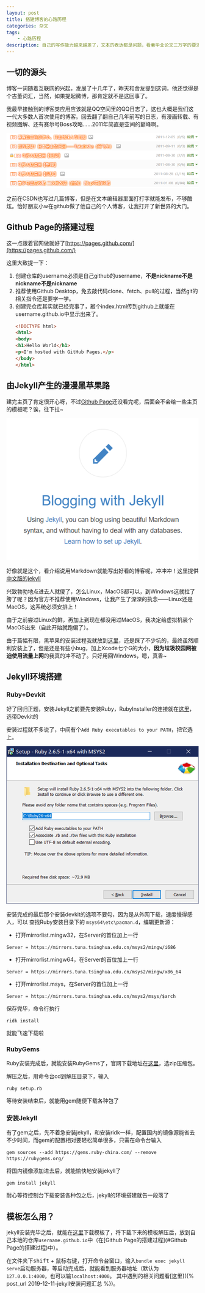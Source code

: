```yaml
---
layout: post
title: 搭建博客的心路历程
categories: 杂文
tags:
    - 心路历程
description: 自己的写作能力越来越差了，文本的表达都是问题，看着毕业论文三万字的要求，我不禁陷入了沉思。
---
```

<!--more-->
## 一切的源头

博客一词随着互联网的兴起，发展了十几年了，昨天和舍友提到这词，他还觉得是个古董词汇，当然，如果提起微博，那肯定就不是这回事了。

我最早接触到的博客类应用应该就是QQ空间里的QQ日志了，这也大概是我们这一代大多数人首次使用的博客。回去翻了翻自己几年前写的日志，有漫画转载、有视频图解、还有赛尔号Boss攻略……2011年简直是空间的巅峰啊。

![那年的qq空间](/assets/images/blogImages/QQ图片20191211212901.png)

之前在CSDN也写过几篇博客，但是在文本编辑器里面打打字就能发布，不够酷炫。恰好朋友小w在github做了他自己的个人博客，让我打开了新世界的大门。

## Github Page的搭建过程

这一点跟着官网做就好了[https://pages.github.com/](https://pages.github.com/)

这里大致提一下：

1. 创建仓库的username必须是自己github的username，**不是nickname不是nickname不是nickname**
2. 推荐使用Github Desktop，免去敲代码clone、fetch、pull的过程，当然git的相关指令还是要学一学。
3. 创建完仓库其实就已经完事了，敲个index.html传到github上就能在username.github.io中显示出来了。
    ```html
    <!DOCTYPE html>
    <html>
    <body>
    <h1>Hello World</h1>
    <p>I'm hosted with GitHub Pages.</p>
    </body>
    </html>
    ```

## 由Jekyll产生的漫漫黑苹果路

建完主页了肯定很开心呀，不过[Github Page](https://pages.github.com/)还没看完呢，后面会不会给一些主页的模板呢？诶，往下拉~

![github page中jekyll 的介绍页面](/assets/images/blogImages/批注&#32;2019-12-11&#32;224356.png)

好像就是这个，看介绍说用Markdown就能写出好看的博客呢，冲冲冲！这里提供[中文版的jekyll](https://jekyllcn.com)

兴致勃勃地点进去人就傻了，怎么Linux，MacOS都可以，到Windows这就拉了胯了呢？因为官方不推荐使用Windows，让我产生了深深的执念——Linux还是MacOS，这系统必须安排上！

由于之前尝过Linux的鲜，再加上到现在都没用过MacOS，我决定给虚拟机装个MacOS出来（自此开始就跑偏了）。

由于篇幅有限，黑苹果的安装过程我就放到[这里](#)，还是踩了不少坑的，最终虽然顺利安装上了，但是还是有些小bug，加上Xcode七个G的大小，**因为垃圾校园网被迫使用流量上网**的我真的冲不动了。只好用回Windows，嗯，真香~

## Jekyll环境搭建

### Ruby+Devkit

好了回归正题，安装Jekyll之前要先安装Ruby，RubyInstaller的连接就在[这里](https://rubyinstaller.org/downloads/)，选带Devkit的

安装过程就不多说了，中间有个`Add Ruby executables to your PATH`，把它选上。

![Ruby安装界面](/assets/images/blogImages/2019-12-13-001534.png)

安装完成的最后那个安装devkit的选项不要勾，因为是从外网下载，速度慢得感人，可以
查找Ruby安装目录下的 `msys64\etc\pacman.d`，编辑更新源：

- 打开mirrorlist.mingw32，在Server的首位加上一行

```mingw32
Server = https://mirrors.tuna.tsinghua.edu.cn/msys2/mingw/i686 
```

- 打开mirrorlist.mingw64，在Server的首位加上一行

```mingw64
Server = https://mirrors.tuna.tsinghua.edu.cn/msys2/mingw/x86_64 
```

- 打开mirrorlist.msys，在Server的首位加上一行

```msys
Server = https://mirrors.tuna.tsinghua.edu.cn/msys2/msys/$arch
```

保存完毕，命令行执行

```win32
ridk install
```

就能飞速下载啦

### RubyGems

Ruby安装完成后，就能安装RubyGems了，官网下载地址在[这里](https://rubygems.org/pages/download)，选zip压缩包。

解压之后，用命令台cd到解压目录下，输入

```win32
ruby setup.rb
```

等待安装结束后，就能用gem随便下载各种包了

### 安装Jekyll

有了gem之后，先不着急安装jekyll，和安装ridk一样，配置国内的镜像源能省去不少时间，而gem的配置相对要轻松简单很多，只需在命令台输入

```win32
gem sources --add https://gems.ruby-china.com/ --remove https://rubygems.org/
```

将国内镜像添加进去后，就能愉快地安装jekyll了

```win32
gem install jekyll
```

耐心等待控制台下载安装各种包之后，jekyll的环境搭建就告一段落了

## 模板怎么用？

jekyll安装完毕之后，就能在[这里](http://jekyllthemes.org/)下载模板了，将下载下来的模板解压后，放到自己本地的仓库`username.github.io`中（在[Github Page的搭建过程](#Github Page的搭建过程)中）。

在文件夹下<kbd>shift</kbd> + 鼠标右键，打开命令台窗口，输入`bundle exec jekyll serve`启动服务器，等启动完成后，就能看到服务器地址（默认为`127.0.0.1:4000`，也可以输`localhost:4000`。 其中遇到的相关问题看[这里]({% post_url 2019-12-11-jekyll安装问题汇总 %})。

